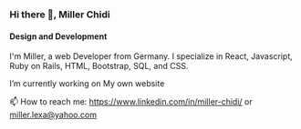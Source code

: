 
### Hi there 👋, Miller Chidi
#### Design and Development
I'm Miller, a web Developer from Germany. I specialize in React, Javascript, Ruby on Rails, HTML, Bootstrap, SQL, and CSS. 

I’m currently working on My own  website 

📫 How to reach me: https://www.linkedin.com/in/miller-chidi/ or miller.lexa@yahoo.com
